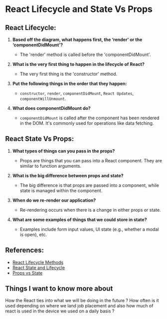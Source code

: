 # React Lifecycle and State Vs Props

## React Lifecycle:

1. **Based off the diagram, what happens first, the ‘render’ or the ‘componentDidMount’?**
   - The 'render' method is called before the 'componentDidMount'.

2. **What is the very first thing to happen in the lifecycle of React?**
   - The very first thing is the 'constructor' method.

3. **Put the following things in the order that they happen:**
   - `constructor`, `render`, `componentDidMount`, `React Updates`, `componentWillUnmount`.

4. **What does componentDidMount do?**
   - `componentDidMount` is called after the component has been rendered in the DOM. It's commonly used for operations like data fetching.

## React State Vs Props:

1. **What types of things can you pass in the props?**
   - Props are things that you can pass into a React component. They are similar to function arguments.

2. **What is the big difference between props and state?**
   - The big difference is that props are passed into a component, while state is managed within the component.

3. **When do we re-render our application?**
   - Re-rendering occurs when there is a change in either props or state.

4. **What are some examples of things that we could store in state?**
   - Examples include form input values, UI state (e.g., whether a modal is open), etc.

## References:

- [React Lifecycle Methods](https://reactjs.org/docs/react-component.html#the-component-lifecycle)
- [React State and Lifecycle](https://reactjs.org/docs/state-and-lifecycle.html)
- [Props vs State](https://reactjs.org/docs/components-and-props.html)

## Things I want to know more about

How the React ties into what we will be doing in the future ? How often is it used depending on where we land job placement and  also how much of react is used in the device we used on a daily basis ?

